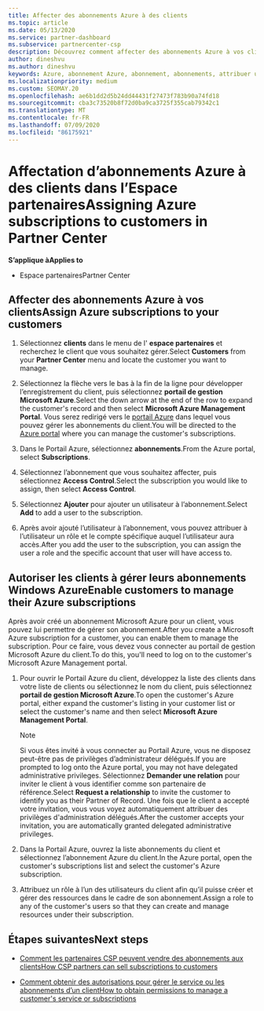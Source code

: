 ```yaml
---
title: Affecter des abonnements Azure à des clients
ms.topic: article
ms.date: 05/13/2020
ms.service: partner-dashboard
ms.subservice: partnercenter-csp
description: Découvrez comment affecter des abonnements Azure à vos clients dans l’espace partenaires et comment permettre aux clients de gérer leurs propres abonnements.
author: dineshvu
ms.author: dineshvu
keywords: Azure, abonnement Azure, abonnement, abonnements, attribuer un abonnement, gérer un abonnement Azure
ms.localizationpriority: medium
ms.custom: SEOMAY.20
ms.openlocfilehash: ae6b1dd2d5b24dd44431f27473f783b90a74fd18
ms.sourcegitcommit: cba3c73520b8f72d0ba9ca3725f355cab79342c1
ms.translationtype: MT
ms.contentlocale: fr-FR
ms.lasthandoff: 07/09/2020
ms.locfileid: "86175921"
---
```

# <a name="assigning-azure-subscriptions-to-customers-in-partner-center"></a><span data-ttu-id="301b7-104">Affectation d’abonnements Azure à des clients dans l’Espace partenaires</span><span class="sxs-lookup"><span data-stu-id="301b7-104">Assigning Azure subscriptions to customers in Partner Center</span></span>

<span data-ttu-id="301b7-105">**S’applique à**</span><span class="sxs-lookup"><span data-stu-id="301b7-105">**Applies to**</span></span>

- <span data-ttu-id="301b7-106">Espace partenaires</span><span class="sxs-lookup"><span data-stu-id="301b7-106">Partner Center</span></span>

## <a name="assign-azure-subscriptions-to-your-customers"></a><span data-ttu-id="301b7-107">Affecter des abonnements Azure à vos clients</span><span class="sxs-lookup"><span data-stu-id="301b7-107">Assign Azure subscriptions to your customers</span></span>

1. <span data-ttu-id="301b7-108">Sélectionnez **clients** dans le menu de l' **espace partenaires** et recherchez le client que vous souhaitez gérer.</span><span class="sxs-lookup"><span data-stu-id="301b7-108">Select **Customers** from your **Partner Center** menu and locate the customer you want to manage.</span></span>

2. <span data-ttu-id="301b7-109">Sélectionnez la flèche vers le bas à la fin de la ligne pour développer l’enregistrement du client, puis sélectionnez **portail de gestion Microsoft Azure**.</span><span class="sxs-lookup"><span data-stu-id="301b7-109">Select the down arrow at the end of the row to expand the customer's record and then select **Microsoft Azure Management Portal**.</span></span> <span data-ttu-id="301b7-110">Vous serez redirigé vers le [portail Azure](https://portal.azure.com/) dans lequel vous pouvez gérer les abonnements du client.</span><span class="sxs-lookup"><span data-stu-id="301b7-110">You will be directed to the [Azure portal](https://portal.azure.com/) where you can manage the customer's subscriptions.</span></span>

3. <span data-ttu-id="301b7-111">Dans le Portail Azure, sélectionnez **abonnements**.</span><span class="sxs-lookup"><span data-stu-id="301b7-111">From the Azure portal, select **Subscriptions**.</span></span>

4. <span data-ttu-id="301b7-112">Sélectionnez l’abonnement que vous souhaitez affecter, puis sélectionnez **Access Control**.</span><span class="sxs-lookup"><span data-stu-id="301b7-112">Select the subscription you would like to assign, then select **Access Control**.</span></span>

5. <span data-ttu-id="301b7-113">Sélectionnez **Ajouter** pour ajouter un utilisateur à l’abonnement.</span><span class="sxs-lookup"><span data-stu-id="301b7-113">Select **Add** to add a user to the subscription.</span></span> 

6. <span data-ttu-id="301b7-114">Après avoir ajouté l’utilisateur à l’abonnement, vous pouvez attribuer à l’utilisateur un rôle et le compte spécifique auquel l’utilisateur aura accès.</span><span class="sxs-lookup"><span data-stu-id="301b7-114">After you add the user to the subscription, you can assign the user a role and the specific account that user will have access to.</span></span>

## <a name="enable-customers-to-manage-their-azure-subscriptions"></a><span data-ttu-id="301b7-115">Autoriser les clients à gérer leurs abonnements Windows Azure</span><span class="sxs-lookup"><span data-stu-id="301b7-115">Enable customers to manage their Azure subscriptions</span></span>

<span data-ttu-id="301b7-116">Après avoir créé un abonnement Microsoft Azure pour un client, vous pouvez lui permettre de gérer son abonnement.</span><span class="sxs-lookup"><span data-stu-id="301b7-116">After you create a Microsoft Azure subscription for a customer, you can enable them to manage the subscription.</span></span> <span data-ttu-id="301b7-117">Pour ce faire, vous devez vous connecter au portail de gestion Microsoft Azure du client.</span><span class="sxs-lookup"><span data-stu-id="301b7-117">To do this, you'll need to log on to the customer's Microsoft Azure Management portal.</span></span> 

1. <span data-ttu-id="301b7-118">Pour ouvrir le Portail Azure du client, développez la liste des clients dans votre liste de clients ou sélectionnez le nom du client, puis sélectionnez **portail de gestion Microsoft Azure**.</span><span class="sxs-lookup"><span data-stu-id="301b7-118">To open the customer's Azure portal, either expand the customer's listing in your customer list or select the customer's name and then select **Microsoft Azure Management Portal**.</span></span>

   > [!NOTE]  
   > <span data-ttu-id="301b7-119">Si vous êtes invité à vous connecter au Portail Azure, vous ne disposez peut-être pas de privilèges d’administrateur délégués.</span><span class="sxs-lookup"><span data-stu-id="301b7-119">If you are prompted to log onto the Azure portal, you may not have delegated administrative privileges.</span></span> <span data-ttu-id="301b7-120">Sélectionnez **Demander une relation** pour inviter le client à vous identifier comme son partenaire de référence.</span><span class="sxs-lookup"><span data-stu-id="301b7-120">Select **Request a relationship** to invite the customer to identify you as their Partner of Record.</span></span> <span data-ttu-id="301b7-121">Une fois que le client a accepté votre invitation, vous vous voyez automatiquement attribuer des privilèges d'administration délégués.</span><span class="sxs-lookup"><span data-stu-id="301b7-121">After the customer accepts your invitation, you are automatically granted delegated administrative privileges.</span></span>

2. <span data-ttu-id="301b7-122">Dans la Portail Azure, ouvrez la liste abonnements du client et sélectionnez l’abonnement Azure du client.</span><span class="sxs-lookup"><span data-stu-id="301b7-122">In the Azure portal, open the customer's subscriptions list and select the customer's Azure subscription.</span></span>

3. <span data-ttu-id="301b7-123">Attribuez un rôle à l’un des utilisateurs du client afin qu’il puisse créer et gérer des ressources dans le cadre de son abonnement.</span><span class="sxs-lookup"><span data-stu-id="301b7-123">Assign a role to any of the customer's users so that they can create and manage resources under their subscription.</span></span>

## <a name="next-steps"></a><span data-ttu-id="301b7-124">Étapes suivantes</span><span class="sxs-lookup"><span data-stu-id="301b7-124">Next steps</span></span>

- [<span data-ttu-id="301b7-125">Comment les partenaires CSP peuvent vendre des abonnements aux clients</span><span class="sxs-lookup"><span data-stu-id="301b7-125">How CSP partners can sell subscriptions to customers</span></span>](customer-subscriptions.md)

- [<span data-ttu-id="301b7-126">Comment obtenir des autorisations pour gérer le service ou les abonnements d’un client</span><span class="sxs-lookup"><span data-stu-id="301b7-126">How to obtain permissions to manage a customer's service or subscriptions</span></span>](customers-revoke-admin-privileges.md)
